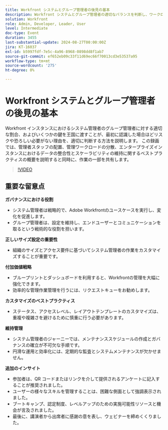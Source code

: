 ```yaml
---
title: Workfront システムとグループ管理者の後見の基本
description: Workfront システムとグループ管理者の適切なバランスを判断し、ワークロードを分散し、データの整合性を維持して効率的かつ安全に企業を拡張するためのベストプラクティスについて説明します。
solution: Workfront
role: Admin, Developer, Leader, User
level: Intermediate
doc-type: Event
duration: 3455
last-substantial-update: 2024-08-27T00:00:00Z
jira: KT-16037
exl-id: b5997fdf-7e5c-4a96-8968-0898dd8f1ab7
source-git-commit: ef652eb09c33f11d69ec66f70013cd3e53537a95
workflow-type: tm+mt
source-wordcount: '275'
ht-degree: 0%

---
```


# Workfront システムとグループ管理者の後見の基本

Workfront インスタンスにおけるシステム管理者のグループ管理者に対する適切な割合、およびいくつかの鍵を王国に渡すことが、最初に認識した場合ほどリスクや恐ろしい必要がない理由を、適切に判断する方法を説明します。 この録画では、管理者スタッフの配置、管理ワークロードの分散、エンタープライズインスタンスにおけるデータの整合性とスケーラビリティの維持に関するベストプラクティスの概要を説明すると同時に、作業の一部を共有します。

>[!VIDEO](https://video.tv.adobe.com/v/3433002/?learn=on)

## 重要な留意点

**ガバナンスにおける役割**

* システム管理者は戦略的で、Adobe Workfrontのユースケースを実行し、変化を促進します。
* グループ管理者は、設定を維持し、エンドユーザーとコミュニケーションを取るという戦術的な役割を担います。

**正しいサイズ設定の重要性**

* 組織のサイズとアクセス要件に基づいてシステム管理者の作業をカスタマイズすることが重要です。

**付加価値戦略**

* ブループリントとダッシュボードを利用すると、Workfrontの管理を大幅に強化できます。
* 効率的な管理作業管理を行うには、リクエストキューをお勧めします。

**カスタマイズのベストプラクティス**

* ステータス、アクセスレベル、レイアウトテンプレートのカスタマイズは、重複や複雑さを避けるために慎重に行う必要があります。

**維持管理**

* システム管理者のジャーニーでは、メンテナンススケジュールの作成とガバナンスの確立が不可欠な手順です。
* 円滑な運用と効率化には、定期的な監査とシステムメンテナンスが欠かせません。

**追加のインサイト**

* 参加者は、QR コードまたはリンクを介して提供されるアンケートに記入することが推奨されました。
* ユーザーの様々なスキルを管理することは、困難な側面として強調表示されました。
* ブートキャンプ、認定制度、レベルアップのための実施可能性リソースと機会が言及されました。
* 最後に、講演者から出席者に感謝の意を表し、ウェビナーを締めくくりました。
